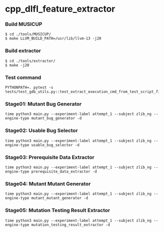 # cpp_dlfl_feature_extractor


### Build MUSICUP
```
$ cd ./tools/MUSICUP/
$ make LLVM_BUILD_PATH=/usr/lib/llvm-13 -j20
```

### Build extractor
```
$ cd ./tools/extractor/
$ make -j20
```

### Test command
```
PYTHONPATH=. pytest -s tests/test_gdb_utils.py::test_extract_execution_cmd_from_test_script_file
```


### Stage01: Mutant Bug Generator
```
time python3 main.py --experiment-label attempt_1 --subject zlib_ng --engine-type mutant_bug_generator -d
```

### Stage02: Usable Bug Selector
```
time python3 main.py --experiment-label attempt_1 --subject zlib_ng --engine-type usable_bug_selector -d
```

### Stage03: Prerequisite Data Extractor
```
time python3 main.py --experiment-label attempt_1 --subject zlib_ng --engine-type prerequisite_data_extractor -d
```

### Stage04: Mutant Mutant Generator
```
time python3 main.py --experiment-label attempt_1 --subject zlib_ng --engine-type mutant_mutant_generator -d
```

### Stage05: Mutation Testing Result Extractor
```
time python3 main.py --experiment-label attempt_1 --subject zlib_ng --engine-type mutation_testing_result_extractor -d
```
